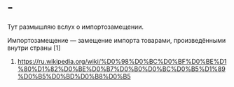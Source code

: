 # -
Тут размышляю вслух о импортозамещении. 

Импортозамещение — замещение импорта товарами, произведёнными внутри страны [1]







1. https://ru.wikipedia.org/wiki/%D0%98%D0%BC%D0%BF%D0%BE%D1%80%D1%82%D0%BE%D0%B7%D0%B0%D0%BC%D0%B5%D1%89%D0%B5%D0%BD%D0%B8%D0%B5
